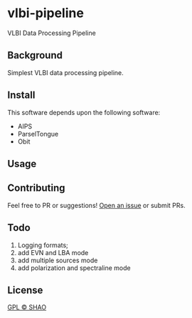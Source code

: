 # vlbi-pipeline



VLBI Data Processing Pipeline



## Background

Simplest VLBI data processing pipeline.


## Install

This software depends upon the following software:

- AIPS
- ParselTongue
- Obit

## Usage





## Contributing




Feel free to PR or suggestions! [Open an issue](https://github.com/SHAO-SKA/vlbi-pipeline/issues/new) or submit PRs.



## Todo
1. Logging formats; 
2. add EVN and LBA mode
3. add multiple sources mode
4. add polarization and spectraline mode



## License

[GPL © SHAO](LICENSE)